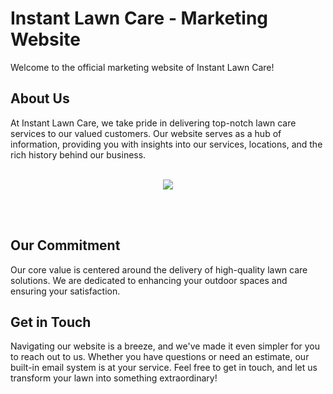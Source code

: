 # Instant Lawn Care - Marketing Website
Welcome to the official marketing website of Instant Lawn Care!
<h2>About Us</h2>
At Instant Lawn Care, we take pride in delivering top-notch lawn care services to our valued customers. Our website serves as a hub of information, providing you with insights into our services, locations, and the rich history behind our business.
<br>
<br>
<p align="center">
  <img src="https://github.com/Karnan123/Marketing-Website/assets/86682252/8900894b-58af-48f0-95fc-8d89b6791c0e" />
</p>
<br>
<br>
<h2>Our Commitment</h2>
Our core value is centered around the delivery of high-quality lawn care solutions. We are dedicated to enhancing your outdoor spaces and ensuring your satisfaction.
<h2>Get in Touch</h2>
Navigating our website is a breeze, and we've made it even simpler for you to reach out to us. Whether you have questions or need an estimate, our built-in email system is at your service. Feel free to get in touch, and let us transform your lawn into something extraordinary!
